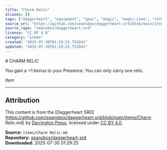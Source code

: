 ```yaml
---
title: "Charm Relic"
aliases: []
tags: ["daggerheart", "equipment", "gear", "magic", "magic-item", "reference", "social", "srd", "treasure", "ttrpg"]
source_url: "https://github.com/seansbox/daggerheart-srd/blob/main/items/Charm Relic.md"
source_repo: "seansbox/daggerheart-srd"
license: "CC BY 4.0"
category: "items"
created: "2025-07-30T01:29:25.752841"
updated: "2025-07-30T01:29:25.752841"
---
```


﻿# CHARM RELIC

You gain a +1 bonus to your Presence. You can only carry one relic.

*Item*

---

## Attribution

This content is from the [Daggerheart SRD](https://github.com/seansbox/daggerheart-srd/blob/main/items/Charm Relic.md) by [Darrington Press](https://darringtonpress.com/), licensed under [CC BY 4.0](https://creativecommons.org/licenses/by/4.0/).

**Source:** `items/Charm Relic.md`  
**Repository:** [seansbox/daggerheart-srd](https://github.com/seansbox/daggerheart-srd)  
**Downloaded:** 2025-07-30 01:29:25

